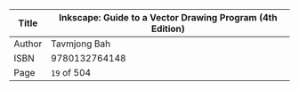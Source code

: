 Title | Inkscape: Guide to a Vector Drawing Program (4th Edition) 
------|-------------------
Author| Tavmjong Bah
ISBN  | 9780132764148
Page  | `19` of 504
